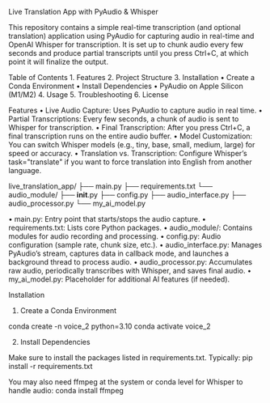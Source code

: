 Live Translation App with PyAudio & Whisper

This repository contains a simple real-time transcription (and optional translation) application using PyAudio for capturing audio in real-time and OpenAI Whisper for transcription. It is set up to chunk audio every few seconds and produce partial transcripts until you press Ctrl+C, at which point it will finalize the output.

Table of Contents
	1.	Features
	2.	Project Structure
	3.	Installation
	•	Create a Conda Environment
	•	Install Dependencies
	•	PyAudio on Apple Silicon (M1/M2)
	4.	Usage
	5.	Troubleshooting
	6.	License

  Features
	•	Live Audio Capture: Uses PyAudio to capture audio in real time.
	•	Partial Transcriptions: Every few seconds, a chunk of audio is sent to Whisper for transcription.
	•	Final Transcription: After you press Ctrl+C, a final transcription runs on the entire audio buffer.
	•	Model Customization: You can switch Whisper models (e.g., tiny, base, small, medium, large) for speed or accuracy.
	•	Translation vs. Transcription: Configure Whisper’s task="translate" if you want to force translation into English from another language.

  live_translation_app/
├── main.py
├── requirements.txt
└── audio_module/
    ├── __init__.py
    ├── config.py
    ├── audio_interface.py
    ├── audio_processor.py
    └── my_ai_model.py

  •	main.py: Entry point that starts/stops the audio capture.
	•	requirements.txt: Lists core Python packages.
	•	audio_module/: Contains modules for audio recording and processing.
	•	config.py: Audio configuration (sample rate, chunk size, etc.).
	•	audio_interface.py: Manages PyAudio’s stream, captures data in callback mode, and launches a background thread to process audio.
	•	audio_processor.py: Accumulates raw audio, periodically transcribes with Whisper, and saves final audio.
	•	my_ai_model.py: Placeholder for additional AI features (if needed).

  Installation

1. Create a Conda Environment

conda create -n voice_2 python=3.10
conda activate voice_2

2. Install Dependencies

Make sure to install the packages listed in requirements.txt. Typically:
pip install -r requirements.txt

You may also need ffmpeg at the system or conda level for Whisper to handle audio:
conda install ffmpeg